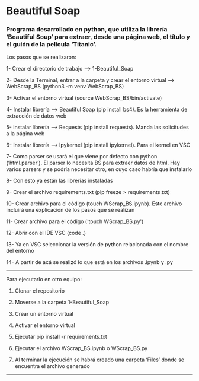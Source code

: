 # Beautiful Soap

### Programa desarrollado en python, que utiliza la librería ‘Beautiful Soup’ para extraer, desde una página web, el título y el guión de la película ‘Titanic’.

Los pasos que se realizaron:

1-	Crear el directorio de trabajo --> 1-Beautiful_Soap

2-	Desde la Terminal, entrar a la carpeta y crear el entorno virtual --> WebScrap_BS (python3 -m venv WebScrap_BS)

3-	Activar el entorno virtual (source WebScrap_BS/bin/activate)

4-	Instalar librería -->  Beautiful Soap (pip install bs4). Es la herramienta de extracción de datos web

5-	Instalar librería --> Requests (pip install requests). Manda las solicitudes a la página web

6-	Instalar librería --> Ipykernel (pip install ipykernel). Para el kernel en VSC

7-	Como parser se usará el que viene por defecto con python (‘html.parser’). El parser lo necesita BS para extraer datos de html. Hay varios parsers y se podría necesitar otro, en cuyo caso habría que instalarlo

8-	Con esto ya están las librerias instaladas

9-	Crear el archivo requirements.txt (pip freeze > requirements.txt)

10-	Crear archivo para el código (touch WScrap_BS.ipynb). Este archivo incluirá una explicación de los pasos que se realizan

11-	Crear archivo para el código ('touch WScrap_BS.py')

12-	Abrir con el IDE VSC (code .)

13-	Ya en VSC seleccionar la versión de python relacionada con el nombre del entorno

14-	A partir de acá se realizó lo que está en los archivos .ipynb y .py

-------

Para ejecutarlo en otro equipo:

1.	Clonar el repositorio

2.	Moverse a la carpeta 1-Beautiful_Soap
	
3.	Crear un entorno virtual
	
4.	Activar el entorno virtual
	
5.	Ejecutar pip install -r requirements.txt
	
6.	Ejecutar el archivo WScrap_BS.ipynb o WScrap_BS.py
	
7.	Al terminar la ejecución se habrá creado una carpeta ‘Files’ donde se encuentra el archivo generado

-------
